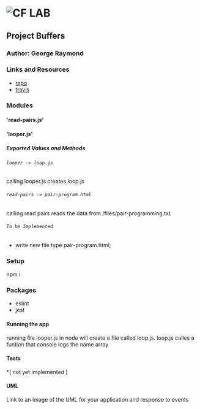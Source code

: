 ![CF](http://i.imgur.com/7v5ASc8.png) LAB
=================================================

## Project Buffers

### Author: George Raymond

### Links and Resources
* [repo](https://github.com/georgeraymond92/04-buffers)
* [travis](https://www.travis-ci.com/georgeraymond92/04-buffers)


### Modules
#### 'read-pairs.js'
#### 'looper.js'

##### Exported Values and Methods

###### `looper -> loop.js`
calling looper.js creates loop.js

###### `read-pairs -> pair-program.html`
calling read pairs reads the data from /files/pair-programming.txt 
###### `To be Implemented`
* write new file type pair-program.html;
### Setup
npm i
### Packages
* eslint
* jest


#### Running the app
running file looper.js in node will create a file called loop.js.
loop.js calles a funtion that console logs the name array

#### Tests
*( not yet implemented )


#### UML
Link to an image of the UML for your application and response to events
